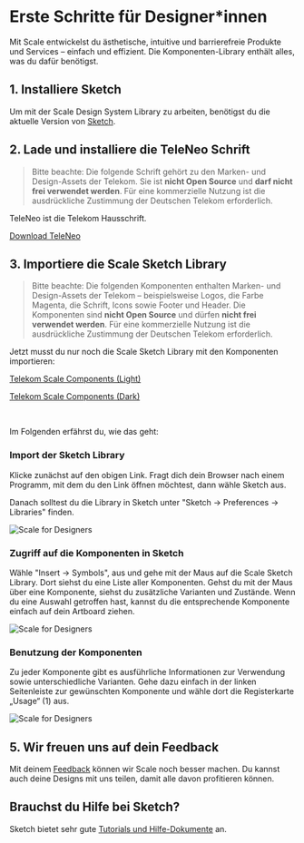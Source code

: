 # Erste Schritte für Designer\*innen

Mit Scale entwickelst du ästhetische, intuitive und barrierefreie Produkte und Services – einfach und effizient. Die Komponenten-Library enthält alles, was du dafür benötigst.

## 1. Installiere Sketch

Um mit der Scale Design System Library zu arbeiten, benötigst du die aktuelle Version von <a href="https://www.sketch.com/" target="_blank" rel="noopener noreferrer">Sketch</a>.

## 2. Lade und installiere die TeleNeo Schrift

> Bitte beachte: Die folgende Schrift gehört zu den Marken- und Design-Assets der Telekom. Sie ist **nicht Open Source** und **darf nicht frei verwendet werden**. Für eine kommerzielle Nutzung ist die ausdrückliche Zustimmung der Deutschen Telekom erforderlich.

TeleNeo ist die Telekom Hausschrift.

[Download TeleNeo](https://www.brand-design.telekom.com/asset/font-0-teleneo/)

## 3. Importiere die Scale Sketch Library

> Bitte beachte: Die folgenden Komponenten enthalten Marken- und Design-Assets der Telekom – beispielsweise Logos, die Farbe Magenta, die Schrift, Icons sowie Footer und Header. Die Komponenten sind **nicht Open Source** und dürfen **nicht frei verwendet werden**. Für eine kommerzielle Nutzung ist die ausdrückliche Zustimmung der Deutschen Telekom erforderlich.

Jetzt musst du nur noch die Scale Sketch Library mit den Komponenten importieren:

<p><a href="sketch://add-library?url=https%3A%2F%2Fwww.brand-design.telekom.com%2Fsketch-light.rss" rel="nofollow" class="matomo_download">Telekom Scale Components (Light)</a></p>

<p><a href="sketch://add-library?url=https%3A%2F%2Fwww.brand-design.telekom.com%2Fsketch-dark.rss" rel="nofollow" class="matomo_download">Telekom Scale Components (Dark)</a></p>

&nbsp;

Im Folgenden erfährst du, wie das geht:

### Import der Sketch Library

Klicke zunächst auf den obigen Link. Fragt dich dein Browser nach einem Programm, mit dem du den Link öffnen möchtest, dann wähle Sketch aus.

Danach solltest du die Library in Sketch unter "Sketch → Preferences → Libraries" finden.

![Scale for Designers](assets/1_setup/2_scale-for-designers/preferences.png)

### Zugriff auf die Komponenten in Sketch

Wähle "Insert → Symbols", aus und gehe mit der Maus auf die Scale Sketch Library. Dort siehst du eine Liste aller Komponenten. Gehst du mit der Maus über eine Komponente, siehst du zusätzliche Varianten und Zustände. Wenn du eine Auswahl getroffen hast, kannst du die entsprechende Komponente einfach auf dein Artboard ziehen.

![Scale for Designers](assets/1_setup/2_scale-for-designers/insert.png)

### Benutzung der Komponenten

Zu jeder Komponente gibt es ausführliche Informationen zur Verwendung sowie unterschiedliche Varianten. Gehe dazu einfach in der linken Seitenleiste zur gewünschten Komponente und wähle dort die Registerkarte „Usage“ (1) aus.

![Scale for Designers](assets/1_setup/2_scale-for-designers/storybook-Usage-tab.png)

## 5. Wir freuen uns auf dein Feedback

Mit deinem [Feedback](./?path=/story/contact-your-feedback--page) können wir Scale noch besser machen. Du kannst auch deine Designs mit uns teilen, damit alle davon profitieren können.

## Brauchst du Hilfe bei Sketch?

Sketch bietet sehr gute <a href="https://www.sketch.com/docs/" target="_blank" rel="noopener noreferrer">Tutorials und Hilfe-Dokumente</a> an.
